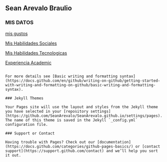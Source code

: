##  Sean  Arevalo  Braulio 
### MIS DATOS

[mis gustos](./misgustos.md)

[Mis Habilidades Sociales](./mishabilidadessociales.md)

[Mis Habilidades Tecnologicas](./mishabilidadestecnologicas.md)

[Experiencia Academic](./experienciaacademic.md)





```

For more details see [Basic writing and formatting syntax](https://docs.github.com/en/github/writing-on-github/getting-started-with-writing-and-formatting-on-github/basic-writing-and-formatting-syntax).

### Jekyll Themes

Your Pages site will use the layout and styles from the Jekyll theme you have selected in your [repository settings](https://github.com/SeanArevalo/SeanArevalo.github.io/settings/pages). The name of this theme is saved in the Jekyll `_config.yml` configuration file.

### Support or Contact

Having trouble with Pages? Check out our [documentation](https://docs.github.com/categories/github-pages-basics/) or [contact support](https://support.github.com/contact) and we’ll help you sort it out.
